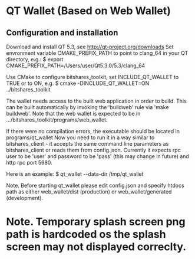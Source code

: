 # QT Wallet (Based on Web Wallet)

## Configuration and installation

Download and install QT 5.3, see http://qt-project.org/downloads
Set envronment variable CMAKE_PREFIX_PATH to point to clang_64 in your QT directory, e.g.:
    $ export CMAKE_PREFIX_PATH=/Users/user/Qt5.3.0/5.3/clang_64

Use CMake to configure bitshares_toolkit, set INCLUDE_QT_WALLET to TRUE or to ON, e.g.
    $ cmake -DINCLUDE_QT_WALLET=ON ../bitshares_toolkit

The wallet needs access to the built web application in order to build. This can be built automatically by invoking the 'buildweb' rule via 'make buildweb'.
Note that the web wallet is expected to be in .../bitshares_toolkit/programs/web_wallet.

If there were no compilation errors, the executable should be located in programs/qt_wallet
Now you need to run it in a way similar to bitshares_client - it accepts the same command line parameters as bitshares_client or reads them from config.json.
Currently it expects rpc user to be 'user' and password to be 'pass' (this may change in future) and http rpc port 5680.

Here is an example:
    $ qt_wallet --data-dir /tmp/qt_wallet

Note. Before starting qt_wallet please edit config.json and specify htdocs path as either web_wallet/dist (production) or web_wallet/generated (development).

# Note. Temporary splash screen png path is hardcoded os the splash screen may not displayed correclty.
